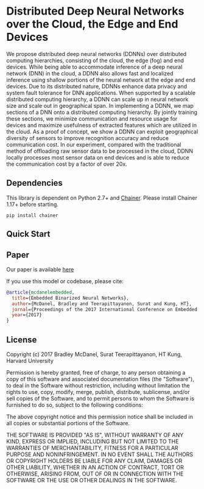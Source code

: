 # Distributed Deep Neural Networks over the Cloud, the Edge and End Devices
    
We propose distributed deep neural networks (DDNNs) over distributed computing hierarchies, consisting of the cloud, the edge (fog) and end devices. While being able to accommodate inference of a deep neural network (DNN) in the cloud, a DDNN also allows fast and localized inference using shallow portions of the neural network at the edge and end devices. Due to its distributed nature, DDNNs enhance data privacy and system fault tolerance for DNN applications. When supported by a scalable distributed computing hierarchy, a DDNN can scale up in neural network size and scale out in geographical span. In implementing a DDNN, we map sections of a DNN onto a distributed computing hierarchy. By jointly training these sections, we minimize communication and resource usage for devices and maximize usefulness of extracted features which are utilized in the cloud. As a proof of concept, we show a DDNN can exploit geographical diversity of sensors to improve recognition accuracy and reduce communication cost. In our experiment, compared with the traditional method of offloading raw sensor data to be processed in the cloud, DDNN locally processes most sensor data on end devices and is able to reduce the communication cost by a factor of over 20x.

## Dependencies

This library is dependent on Python 2.7+ and [Chainer](http://chainer.org/). Please install Chainer 1.17+ before starting.

```
pip install chainer
```

## Quick Start

## Paper

Our paper is available [here]()

If you use this model or codebase, please cite:
```bibtex
@article{mcdanelembedded,
  title={Embedded Binarized Neural Networks},
  author={McDanel, Bradley and Teerapittayanon, Surat and Kung, HT},
  jornal={Proceedings of the 2017 International Conference on Embedded Wireless Systems and Networks},
  year={2017}
}
```

## License
  
Copyright (c) 2017 Bradley McDanel, Surat Teerapittayanon, HT Kung, Harvard University

Permission is hereby granted, free of charge, to any person obtaining a copy
of this software and associated documentation files (the "Software"), to deal
in the Software without restriction, including without limitation the rights
to use, copy, modify, merge, publish, distribute, sublicense, and/or sell
copies of the Software, and to permit persons to whom the Software is
furnished to do so, subject to the following conditions:

The above copyright notice and this permission notice shall be included in all
copies or substantial portions of the Software.

THE SOFTWARE IS PROVIDED "AS IS", WITHOUT WARRANTY OF ANY KIND, EXPRESS OR
IMPLIED, INCLUDING BUT NOT LIMITED TO THE WARRANTIES OF MERCHANTABILITY,
FITNESS FOR A PARTICULAR PURPOSE AND NONINFRINGEMENT. IN NO EVENT SHALL THE
AUTHORS OR COPYRIGHT HOLDERS BE LIABLE FOR ANY CLAIM, DAMAGES OR OTHER
LIABILITY, WHETHER IN AN ACTION OF CONTRACT, TORT OR OTHERWISE, ARISING FROM,
OUT OF OR IN CONNECTION WITH THE SOFTWARE OR THE USE OR OTHER DEALINGS IN THE
SOFTWARE.  
